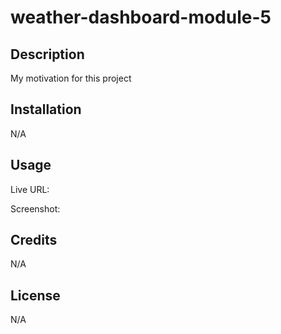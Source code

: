 # weather-dashboard-module-5

## Description

My motivation for this project 

## Installation

N/A

## Usage

Live URL:

Screenshot:

## Credits

N/A

## License

N/A